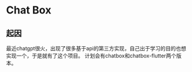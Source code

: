 # Chat Box

## 起因

最近chatgpt很火，出现了很多基于api的第三方实现，自己出于学习的目的也想实现一个，于是就有了这个项目。
计划会有chatbox和chatbox-flutter两个版本。